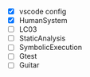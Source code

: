 - [x] vscode config
- [x] HumanSystem
- [ ] LC03
- [ ] StaticAnalysis
- [ ] SymbolicExecution
- [ ] Gtest
- [ ] Guitar
